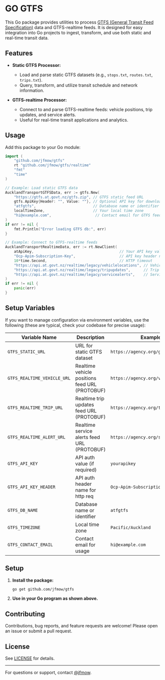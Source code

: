 # GO GTFS

This Go package provides utilities to process [GTFS (General Transit Feed Specification)](https://gtfs.org/) data and GTFS-realtime feeds. It is designed for easy integration into Go projects to ingest, transform, and use both static and real-time transit data.

## Features

- **Static GTFS Processor:**  
  - Load and parse static GTFS datasets (e.g., `stops.txt`, `routes.txt`, `trips.txt`).
  - Query, transform, and utilize transit schedule and network information.

- **GTFS-realtime Processor:**  
  - Connect to and parse GTFS-realtime feeds: vehicle positions, trip updates, and service alerts.
  - Useful for real-time transit applications and analytics.

## Usage

Add this package to your Go module:

```go
import (
    "github.com/jfmow/gtfs"
    rt "github.com/jfmow/gtfs/realtime"
    "fmt"
    "time"
)

// Example: Load static GTFS data
AucklandTransportGTFSData, err := gtfs.New(
    "https://gtfs.at.govt.nz/gtfs.zip", // GTFS static feed URL
    gtfs.ApiKey{Header: "", Value: ""}, // Optional API key for downloads
    "atfgtfs",                          // Database name or identifier
    localTimeZone,                      // Your local time zone
    "hi@example.com",                    // Contact email for GTFS feed usage
)
if err != nil {
    fmt.Println("Error loading GTFS db:", err)
}

// Example: Connect to GTFS-realtime feeds
AucklandTransportRealtimeData, err := rt.NewClient(
    atApiKey,                                       // Your API key value
    "Ocp-Apim-Subscription-Key",                    // API key header name
    10*time.Second,                                 // HTTP timeout
    "https://api.at.govt.nz/realtime/legacy/vehiclelocations", // Vehicle positions feed URL
    "https://api.at.govt.nz/realtime/legacy/tripupdates",      // Trip updates feed URL
    "https://api.at.govt.nz/realtime/legacy/servicealerts",    // Service alerts feed URL
)
if err != nil {
    panic(err)
}
```

## Setup Variables

If you want to manage configuration via environment variables, use the following (these are typical, check your codebase for precise usage):

| Variable Name              | Description                                  | Example Value                               |
|---------------------------|----------------------------------------------|---------------------------------------------|
| `GTFS_STATIC_URL`         | URL for static GTFS dataset                  | `https://agency.org/gtfs.zip`               |
| `GTFS_REALTIME_VEHICLE_URL` | Realtime vehicle positions feed URL (PROTOBUF)         | `https://agency.org/vehiclelocations.pb`    |
| `GTFS_REALTIME_TRIP_URL`    | Realtime trip updates feed URL (PROTOBUF)              | `https://agency.org/tripupdates.pb`         |
| `GTFS_REALTIME_ALERT_URL`   | Realtime service alerts feed URL (PROTOBUF)            | `https://agency.org/servicealerts.pb`       |
| `GTFS_API_KEY`            | API auth value (if required)                  | `yourapikey`                                |
| `GTFS_API_KEY_HEADER`     | API auth header name for http req                          | `Ocp-Apim-Subscription-Key`                 |
| `GTFS_DB_NAME`            | Database name or identifier                  | `atfgtfs`                                   |
| `GTFS_TIMEZONE`           | Local time zone                              | `Pacific/Auckland`                          |
| `GTFS_CONTACT_EMAIL`      | Contact email for usage                      | `hi@example.com`                             |

## Setup

1. **Install the package:**

    ```bash
    go get github.com/jfmow/gtfs
    ```

2. **Use in your Go program as shown above.**

## Contributing

Contributions, bug reports, and feature requests are welcome! Please open an issue or submit a pull request.

## License

See [LICENSE](LICENSE) for details.

---

For questions or support, contact [@jfmow](https://github.com/jfmow).
